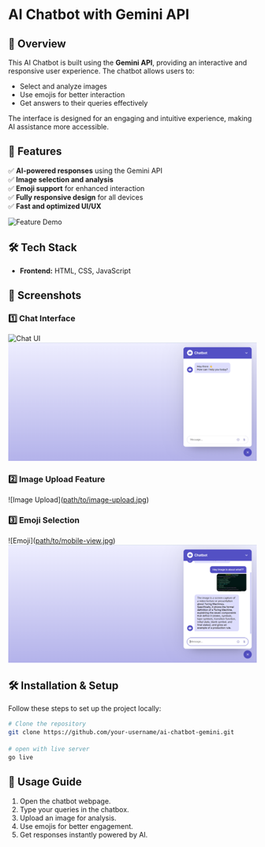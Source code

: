 # AI Chatbot with Gemini API


## 📌 Overview
This AI Chatbot is built using the **Gemini API**, providing an interactive and responsive user experience. The chatbot allows users to:

- Select and analyze images
- Use emojis for better interaction
- Get answers to their queries effectively

The interface is designed for an engaging and intuitive experience, making AI assistance more accessible.

## 🚀 Features

✅ **AI-powered responses** using the Gemini API  
✅ **Image selection and analysis**  
✅ **Emoji support** for enhanced interaction  
✅ **Fully responsive design** for all devices  
✅ **Fast and optimized UI/UX**  

![Feature Demo](path/to/your/feature-image.jpg)

## 🛠️ Tech Stack

- **Frontend:** HTML, CSS, JavaScript

## 📸 Screenshots

### 1️⃣ Chat Interface
![Chat UI]([path/to/chat-ui.jpg](https://github.com/rishikeshsingh21/javaScriptProjects/blob/fee63ff58355bfa2c2d89f2c7b02a678ad9ffa47/P1.1.png))
![](https://github.com/rishikeshsingh21/javaScriptProjects/blob/fee63ff58355bfa2c2d89f2c7b02a678ad9ffa47/P1.2.png )

### 2️⃣ Image Upload Feature
![Image Upload]([path/to/image-upload.jpg](https://github.com/rishikeshsingh21/javaScriptProjects/blob/fee63ff58355bfa2c2d89f2c7b02a678ad9ffa47/P1.4.png ))

### 3️⃣ Emoji Selection
![Emoji]([path/to/mobile-view.jpg](https://github.com/rishikeshsingh21/javaScriptProjects/blob/fee63ff58355bfa2c2d89f2c7b02a678ad9ffa47/P1.3.png ))
![](https://github.com/rishikeshsingh21/javaScriptProjects/blob/fee63ff58355bfa2c2d89f2c7b02a678ad9ffa47/P1.5.png )

## 🛠️ Installation & Setup

Follow these steps to set up the project locally:

```sh
# Clone the repository
git clone https://github.com/your-username/ai-chatbot-gemini.git

# open with live server
go live
```

## 🎯 Usage Guide

1. Open the chatbot webpage.
2. Type your queries in the chatbox.
3. Upload an image for analysis.
4. Use emojis for better engagement.
5. Get responses instantly powered by AI.



